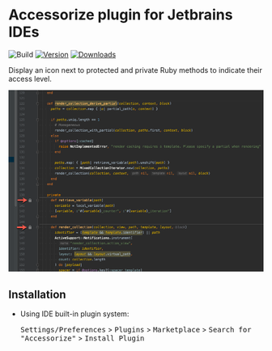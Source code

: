 # Accessorize plugin for Jetbrains IDEs

![Build](https://github.com/TravisTX/accessorize/workflows/Build/badge.svg)
[![Version](https://img.shields.io/jetbrains/plugin/v/PLUGIN_ID.svg)](https://plugins.jetbrains.com/plugin/PLUGIN_ID)
[![Downloads](https://img.shields.io/jetbrains/plugin/d/PLUGIN_ID.svg)](https://plugins.jetbrains.com/plugin/PLUGIN_ID)

<!-- Plugin description -->

Display an icon next to protected and private Ruby methods to indicate their access level.

![demo](./media/demo.png)

<!-- Plugin description end -->

## Installation

- Using IDE built-in plugin system:

  <kbd>Settings/Preferences</kbd> > <kbd>Plugins</kbd> > <kbd>Marketplace</kbd> > <kbd>Search for "Accessorize"</kbd> >
  <kbd>Install Plugin</kbd>


